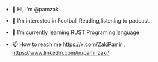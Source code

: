 - 👋 Hi, I’m @pamzak
- 👀 I’m interested in Football,Reading,listening to padcast.. 
- 🌱 I’m currently learning  RUST Programing language 

- 📫 How to reach me https://x.com/ZakiPamir , https://www.linkedin.com/in/pamirzaki/

<!---
pamzak/pamzak is a ✨ special ✨ repository because its `README.md` (this file) appears on your GitHub profile.
You can click the Preview link to take a look at your changes.
--->
